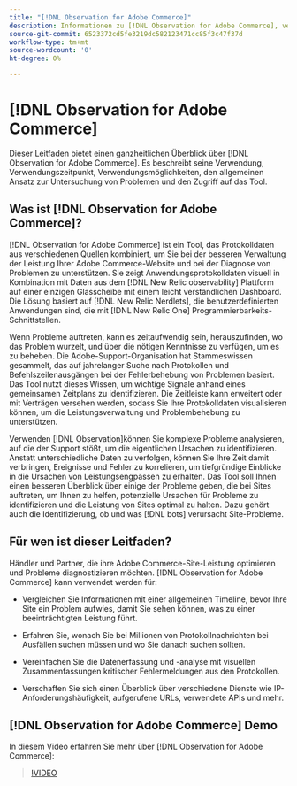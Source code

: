 ```yaml
---
title: "[!DNL Observation for Adobe Commerce]"
description: Informationen zu [!DNL Observation for Adobe Commerce], verwendet, wann und wie der Zugriff erfolgt.
source-git-commit: 6523372cd5fe3219dc582123471cc85f3c47f37d
workflow-type: tm+mt
source-wordcount: '0'
ht-degree: 0%

---
```


# [!DNL Observation for Adobe Commerce]

Dieser Leitfaden bietet einen ganzheitlichen Überblick über [!DNL Observation for Adobe Commerce]. Es beschreibt seine Verwendung, Verwendungszeitpunkt, Verwendungsmöglichkeiten, den allgemeinen Ansatz zur Untersuchung von Problemen und den Zugriff auf das Tool.

## Was ist [!DNL Observation for Adobe Commerce]?

[!DNL Observation for Adobe Commerce] ist ein Tool, das Protokolldaten aus verschiedenen Quellen kombiniert, um Sie bei der besseren Verwaltung der Leistung Ihrer Adobe Commerce-Website und bei der Diagnose von Problemen zu unterstützen. Sie zeigt Anwendungsprotokolldaten visuell in Kombination mit Daten aus dem [!DNL New Relic observability] Plattform auf einer einzigen Glasscheibe mit einem leicht verständlichen Dashboard. Die Lösung basiert auf [!DNL New Relic Nerdlets], die benutzerdefinierten Anwendungen sind, die mit [!DNL New Relic One] Programmierbarkeits-Schnittstellen.

Wenn Probleme auftreten, kann es zeitaufwendig sein, herauszufinden, wo das Problem wurzelt, und über die nötigen Kenntnisse zu verfügen, um es zu beheben. Die Adobe-Support-Organisation hat Stammeswissen gesammelt, das auf jahrelanger Suche nach Protokollen und Befehlszeilenausgängen bei der Fehlerbehebung von Problemen basiert. Das Tool nutzt dieses Wissen, um wichtige Signale anhand eines gemeinsamen Zeitplans zu identifizieren. Die Zeitleiste kann erweitert oder mit Verträgen versehen werden, sodass Sie Ihre Protokolldaten visualisieren können, um die Leistungsverwaltung und Problembehebung zu unterstützen.

Verwenden [!DNL Observation]können Sie komplexe Probleme analysieren, auf die der Support stößt, um die eigentlichen Ursachen zu identifizieren. Anstatt unterschiedliche Daten zu verfolgen, können Sie Ihre Zeit damit verbringen, Ereignisse und Fehler zu korrelieren, um tiefgründige Einblicke in die Ursachen von Leistungsengpässen zu erhalten. Das Tool soll Ihnen einen besseren Überblick über einige der Probleme geben, die bei Sites auftreten, um Ihnen zu helfen, potenzielle Ursachen für Probleme zu identifizieren und die Leistung von Sites optimal zu halten. Dazu gehört auch die Identifizierung, ob und was [!DNL bots] verursacht Site-Probleme.

## Für wen ist dieser Leitfaden?

Händler und Partner, die ihre Adobe Commerce-Site-Leistung optimieren und Probleme diagnostizieren möchten. [!DNL Observation for Adobe Commerce] kann verwendet werden für:

* Vergleichen Sie Informationen mit einer allgemeinen Timeline, bevor Ihre Site ein Problem aufwies, damit Sie sehen können, was zu einer beeinträchtigten Leistung führt.

* Erfahren Sie, wonach Sie bei Millionen von Protokollnachrichten bei Ausfällen suchen müssen und wo Sie danach suchen sollten.

* Vereinfachen Sie die Datenerfassung und -analyse mit visuellen Zusammenfassungen kritischer Fehlermeldungen aus den Protokollen.

* Verschaffen Sie sich einen Überblick über verschiedene Dienste wie IP-Anforderungshäufigkeit, aufgerufene URLs, verwendete APIs und mehr.

## [!DNL Observation for Adobe Commerce] Demo

In diesem Video erfahren Sie mehr über [!DNL Observation for Adobe Commerce]:

>[!VIDEO](https://video.tv.adobe.com/v/344444?quality=12)
